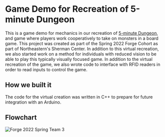 # Game Demo for Recreation of 5-minute Dungeon
This is a game demo for mechanics in our recreation of [5-minute Dungeon](https://boardgamegeek.com/boardgame/207830/5-minute-dungeon), and game where players work cooperatively to take on monsters in a board game. This project was created as part of the Spring 2022 Forge Cohort as part of Northeastern's Sherman Center. In addition to this virtual recreation, we also started work on a method for individuals with reduced vision to be able to play this typically visually focused game. In addition to the virtual recreation of the game, we also wrote code to interface with RFID readers in order to read inputs to control the game.

## How we built it
The code for the virtual creation was written in C++ to prepare for future integration with an Arduino.

## Flowchart
![Forge 2022 Spring Team 3](https://user-images.githubusercontent.com/57777918/214900140-ad32e613-9fc3-493f-8dc3-c7afdba644c1.png)
